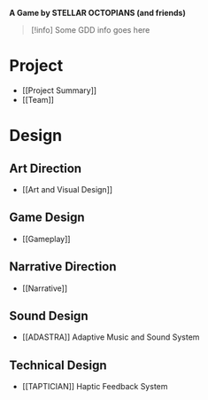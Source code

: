 **A Game by STELLAR OCTOPIANS (and friends)**

>[!info]
>Some GDD info goes here   
# Project
* [[Project Summary]]
* [[Team]]
# Design
## Art Direction
- [[Art and Visual Design]]
## Game Design
* [[Gameplay]]
## Narrative Direction
* [[Narrative]]
## Sound Design
* [[ADASTRA]] Adaptive Music and Sound System
## Technical Design
* [[TAPTICIAN]] Haptic Feedback System